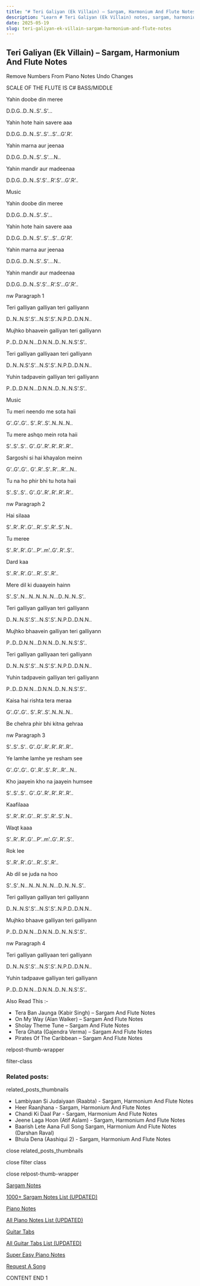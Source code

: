 ```yaml
---
title: "# Teri Galiyan (Ek Villain) – Sargam, Harmonium And Flute Notes"
description: "Learn # Teri Galiyan (Ek Villain) notes, sargam, harmonium notations and flute notes. Easy step-by-step tutorial for beginners."
date: 2025-05-19
slug: teri-galiyan-ek-villain-sargam-harmonium-and-flute-notes
---
```


## Teri Galiyan (Ek Villain) – Sargam, Harmonium And Flute Notes

Remove Numbers From Piano Notes
Undo Changes

SCALE OF THE FLUTE IS C# BASS/MIDDLE

Yahin doobe din meree

D.D.G..D..N..S’..S’…

Yahin hote hain savere aaa

D.D.G..D..N..S’..S’…S’…G’.R’.

Yahin marna aur jeenaa

D.D.G..D..N..S’..S’….N..

Yahin mandir aur madeenaa

D.D.G..D..N..S’.S’…R’.S’…G’.R’..

Music

Yahin doobe din meree

D.D.G..D..N..S’..S’…

Yahin hote hain savere aaa

D.D.G..D..N..S’..S’…S’…G’.R’.

Yahin marna aur jeenaa

D.D.G..D..N..S’..S’….N..

Yahin mandir aur madeenaa

D.D.G..D..N..S’.S’…R’.S’…G’.R’..

nw Paragraph 1

Teri galliyan galliyan teri galliyann

D..N..N.S’.S’…N.S’.S’..N.P.D..D.N.N..

Mujhko bhaavein galliyan teri galliyann

P..D..D.N.N…D.N.N..D..N..N.S’.S’..

Teri galliyan galliyaan teri galliyann

D..N..N.S’.S’…N.S’.S’..N.P.D..D.N.N..

Yuhin tadpavein galliyan teri galliyann

P..D..D.N.N…D.N.N..D..N..N.S’.S’..

Music

Tu meri neendo me sota haii

G’..G’..G’.. S’..R’..S’..N..N..N..

Tu mere ashqo mein rota haii

S’..S’..S’.. G’..G’..R’..R’..R’..R’..

Sargoshi si hai khayalon meinn

G’..G’..G’.. G’..R’..S’..R’…R’…N..

Tu na ho phir bhi tu hota haii

S’..S’..S’.. G’..G’..R’..R’..R’..R’..

nw Paragraph 2

Hai silaaa

S’..R’..R’..G’…R’..S’..R’..S’..N..

Tu meree

S’..R’..R’..G’…P’..m’..G’..R’..S’..

Dard kaa

S’..R’..R’..G’…R’..S’..R’..

Mere dil ki duaayein hainn

S’..S’..N…N..N..N..N…D..N..N..S’..

Teri galliyan galliyan teri galliyann

D..N..N.S’.S’…N.S’.S’..N.P.D..D.N.N..

Mujhko bhaavein galliyan teri galliyann

P..D..D.N.N…D.N.N..D..N..N.S’.S’..

Teri galliyan galliyaan teri galliyann

D..N..N.S’.S’…N.S’.S’..N.P.D..D.N.N..

Yuhin tadpavein galliyan teri galliyann

P..D..D.N.N…D.N.N..D..N..N.S’.S’..

Kaisa hai rishta tera meraa

G’..G’..G’.. S’..R’..S’..N..N..N..

Be chehra phir bhi kitna gehraa

nw Paragraph 3

S’..S’..S’.. G’..G’..R’..R’..R’..R’..

Ye lamhe lamhe ye resham see

G’..G’..G’.. G’..R’..S’..R’…R’…N..

Kho jaayein kho na jaayein humsee

S’..S’..S’.. G’..G’..R’..R’..R’..R’..

Kaafilaaa

S’..R’..R’..G’…R’..S’..R’..S’..N..

Waqt kaaa

S’..R’..R’..G’…P’..m’..G’..R’..S’..

Rok lee

S’..R’..R’..G’…R’..S’..R’..

Ab dil se juda na hoo

S’..S’..N…N..N..N..N…D..N..N..S’..

Teri galliyan galliyan teri galliyann

D..N..N.S’.S’…N.S’.S’..N.P.D..D.N.N..

Mujhko bhaave galliyan teri galliyann

P..D..D.N.N…D.N.N..D..N..N.S’.S’..

nw Paragraph 4

Teri galliyan galliyaan teri galliyann

D..N..N.S’.S’…N.S’.S’..N.P.D..D.N.N..

Yuhin tadpaave galliyan teri galliyann

P..D..D.N.N…D.N.N..D..N..N.S’.S’..

Also Read This :-

* Tera Ban Jaunga (Kabir Singh) – Sargam And Flute Notes
* On My Way (Alan Walker) – Sargam And Flute Notes
* Sholay Theme Tune – Sargam And Flute Notes
* Tera Ghata (Gajendra Verma) – Sargam And Flute Notes
* Pirates Of The Caribbean – Sargam And Flute Notes

relpost-thumb-wrapper

filter-class

### Related posts:

related_posts_thumbnails

* Lambiyaan Si Judaiyaan (Raabta) - Sargam, Harmonium And Flute Notes
* Heer Raanjhana - Sargam, Harmonium And Flute Notes
* Chandi Ki Daal Par - Sargam, Harmonium And Flute Notes
* Jeene Laga Hoon (Atif Aslam) - Sargam, Harmonium And Flute Notes
* Baarish Lete Aana Full Song Sargam, Harmonium And Flute Notes (Darshan Raval)
* Bhula Dena (Aashiqui 2) - Sargam, Harmonium And Flute Notes

close related_posts_thumbnails

close filter class

close relpost-thumb-wrapper

[Sargam Notes](https://www.notationsworld.com/sargam-notes.html)

[1000+ Sargam Notes List (UPDATED)](https://www.notationsworld.com/all-songs-list-sargam-notes.html)

[Piano Notes](https://www.notationsworld.com/piano-notes.html)

[All Piano Notes List (UPDATED)](https://www.notationsworld.com/all-songs-list-piano-notes.html)

[Guitar Tabs](https://www.notationsworld.com/guitar-tabs.html)

[All Guitar Tabs List (UPDATED)](https://www.notationsworld.com/all-songs-list-guitar-tabs.html)

[Super Easy Piano Notes](https://studywall.in/)

[Request A Song](https://www.notationsworld.com/request-a-song.html)

CONTENT END 1

